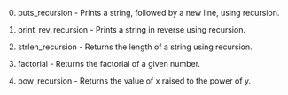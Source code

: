 0. puts_recursion - Prints a string, followed by a new line, using recursion.

1. print_rev_recursion - Prints a string in reverse using recursion.

2. strlen_recursion - Returns the length of a string using recursion.

3. factorial - Returns the factorial of a given number.

4. pow_recursion - Returns the value of x raised to the power of y.
